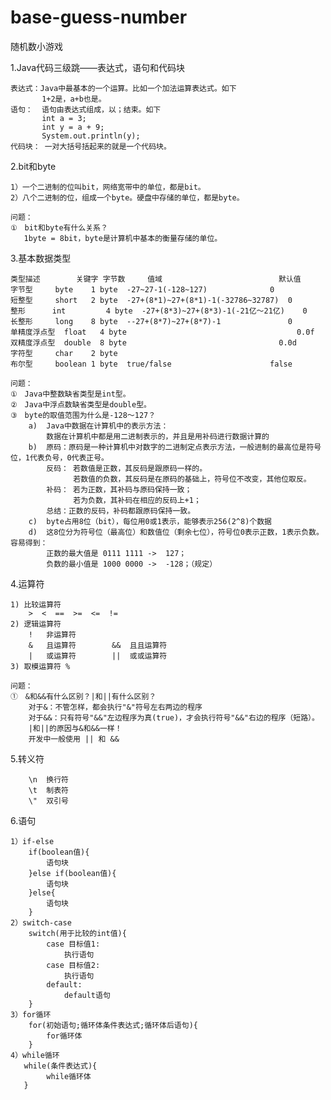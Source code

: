 # base-guess-number
随机数小游戏

1.Java代码三级跳——表达式，语句和代码块

    表达式：Java中最基本的一个运算。比如一个加法运算表达式。如下
           1+2是，a+b也是。
    语句：  语句由表达式组成，以；结束。如下
           int a = 3;
           int y = a + 9;
           System.out.println(y);
    代码块： 一对大括号括起来的就是一个代码块。
    
2.bit和byte

    1）一个二进制的位叫bit，网络宽带中的单位，都是bit。
    2）八个二进制的位，组成一个byte。硬盘中存储的单位，都是byte。
    
    问题：
    ①　bit和byte有什么关系？
       1byte = 8bit，byte是计算机中基本的衡量存储的单位。
       
3.基本数据类型

    类型描述	    关键字	字节数	    值域	                        默认值
    字节型	    byte	1 byte	-27~27-1(-128~127)	            0
	短整型	    short	2 byte	-27+(8*1)~27+(8*1)-1(-32786~32787)  0
	整形	    int	        4 byte	-27+(8*3)~27+(8*3)-1(-21亿～21亿)    0
	长整形	    long	8 byte	--27+(8*7)~27+(8*7)-1	            0
    单精度浮点型  float	4 byte	                                    0.0f
	双精度浮点型  double	8 byte		                            0.0d
	字符型	    char	2 byte		
	布尔型	    boolean	1 byte	true/false	                    false
	
	问题：
    ①　Java中整数缺省类型是int型。
    ②　Java中浮点数缺省类型是double型。
    ③　byte的取值范围为什么是-128～127？	
        a)  Java中数据在计算机中的表示方法：
            数据在计算机中都是用二进制表示的，并且是用补码进行数据计算的
        b)  原码：原码是一种计算机中对数字的二进制定点表示方法，一般进制的最高位是符号位，1代表负号，0代表正号。
            反码： 若数值是正数，其反码是跟原码一样的。
                  若数值的负数，其反码是在原码的基础上，符号位不改变，其他位取反。
            补码： 若为正数，其补码与原码保持一致；
                  若为负数，其补码在相应的反码上+1；
            总结：正数的反码，补码都跟原码保持一致。
        c)  byte占用8位（bit），每位用0或1表示，能够表示256(2^8)个数据
        d)  这8位分为符号位（最高位）和数值位（剩余七位），符号位0表示正数，1表示负数。容易得到：
            正数的最大值是 0111 1111 ->  127；
            负数的最小值是 1000 0000 ->  -128；（规定）
4.运算符
    
    1) 比较运算符
        >  <  ==  >=  <=  !=
    2) 逻辑运算符
        !	非运算符
        &	且运算符		&&	且且运算符
        |	或运算符		||	或或运算符
    3) 取模运算符 %
    
    问题：
    ①　&和&&有什么区别？|和||有什么区别？
        对于&：不管怎样，都会执行"&"符号左右两边的程序
        对于&&：只有符号"&&"左边程序为真(true)，才会执行符号"&&"右边的程序（短路）。
        |和||的原因与&和&&一样！
        开发中一般使用 || 和 &&

5.转义符

        \n  换行符
        \t  制表符
        \"  双引号
        
6.语句

    1）if-else
        if(boolean值){
            语句块
        }else if(boolean值){
            语句块
        }else{
            语句块
        }
    2）switch-case
        switch(用于比较的int值){
            case 目标值1:
                执行语句
            case 目标值2:
                执行语句
            default:
                default语句
        }
    3）for循环
        for(初始语句;循环体条件表达式;循环体后语句){
            for循环体
        }
    4）while循环
       while(条件表达式){
            while循环体
       }
